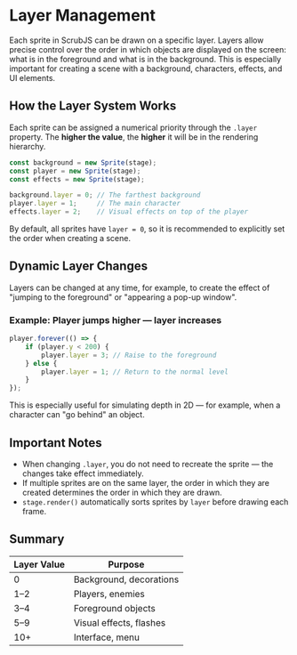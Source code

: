 # Layer Management

Each sprite in ScrubJS can be drawn on a specific layer. Layers allow precise control over the order in which objects are displayed on the screen: what is in the foreground and what is in the background. This is especially important for creating a scene with a background, characters, effects, and UI elements.

## How the Layer System Works

Each sprite can be assigned a numerical priority through the `.layer` property. The **higher the value**, the **higher** it will be in the rendering hierarchy.

```javascript
const background = new Sprite(stage);
const player = new Sprite(stage);
const effects = new Sprite(stage);

background.layer = 0; // The farthest background
player.layer = 1;     // The main character
effects.layer = 2;    // Visual effects on top of the player
```

By default, all sprites have `layer = 0`, so it is recommended to explicitly set the order when creating a scene.

## Dynamic Layer Changes

Layers can be changed at any time, for example, to create the effect of "jumping to the foreground" or "appearing a pop-up window".

### Example: Player jumps higher — layer increases

```javascript
player.forever(() => {
    if (player.y < 200) {
        player.layer = 3; // Raise to the foreground
    } else {
        player.layer = 1; // Return to the normal level
    }
});
```

This is especially useful for simulating depth in 2D — for example, when a character can "go behind" an object.

## Important Notes

- When changing `.layer`, you do not need to recreate the sprite — the changes take effect immediately.
- If multiple sprites are on the same layer, the order in which they are created determines the order in which they are drawn.
- `stage.render()` automatically sorts sprites by `layer` before drawing each frame.

## Summary

| Layer Value | Purpose                     |
|-------------|-----------------------------|
| 0           | Background, decorations     |
| 1–2         | Players, enemies            |
| 3–4         | Foreground objects          |
| 5–9         | Visual effects, flashes     |
| 10+         | Interface, menu             |

